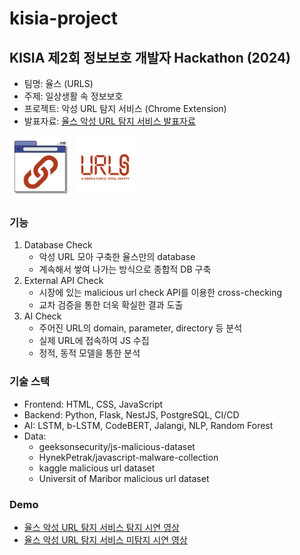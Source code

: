 # kisia-project

## KISIA 제2회 정보보호 개발자 Hackathon (2024)
- 팀명: 율스 (URLS)
- 주제: 일상생활 속 정보보호
- 프로젝트: 악성 URL 탐지 서비스 (Chrome Extension)
- 발표자료: [율스 악성 URL 탐지 서비스 발표자료](./assets/kisia%20hackathon%20발표자료.pdf)

<img src="./frontend_design/url_inquiry/assets/extension-icon.png" width="100">
<img src="./frontend_design/url_inquiry/assets/text-logo.png" width="100">

### 기능
1. Database Check
   - 악성 URL 모아 구축한 율스만의 database
   - 계속해서 쌓여 나가는 방식으로 종합적 DB 구축
2. External API Check
   - 시장에 있는 malicious url check API를 이용한 cross-checking
   - 교차 검증을 통한 더욱 확실한 결과 도출
3. AI Check
   - 주어진 URL의 domain, parameter, directory 등 분석
   - 실제 URL에 접속하여 JS 수집
   - 정적, 동적 모델을 통한 분석

### 기술 스택
- Frontend: HTML, CSS, JavaScript
- Backend: Python, Flask, NestJS, PostgreSQL, CI/CD
- AI: LSTM, b-LSTM, CodeBERT, Jalangi, NLP, Random Forest
- Data:
  - geeksonsecurity/js-malicious-dataset
  - HynekPetrak/javascript-malware-collection
  - kaggle malicious url dataset
  - Universit of Maribor malicious url dataset

### Demo
- [율스 악성 URL 탐지 서비스 탐지 시연 영상](https://drive.google.com/file/d/1MR6lOnnYuWg-IO3W-muJ0djdQdglDErT/view?usp=drive_link)
- [율스 악성 URL 탐지 서비스 미탐지 시연 영상](https://drive.google.com/file/d/1UIsQsFgGIL_0CFuzHnU2InUrbaD2Cp_s/view?usp=sharing)